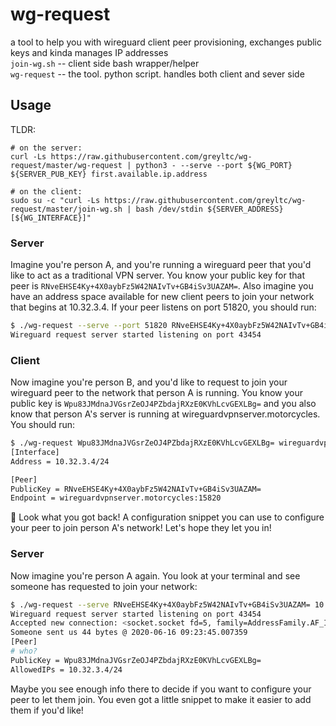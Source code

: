 # wg-request
a tool to help you with wireguard client peer provisioning, exchanges public keys and kinda manages IP addresses  
`join-wg.sh` -- client side bash wrapper/helper  
`wg-request` -- the tool. python script. handles both client and sever side

## Usage
TLDR:
```
# on the server:
curl -Ls https://raw.githubusercontent.com/greyltc/wg-request/master/wg-request | python3 - --serve --port ${WG_PORT} ${SERVER_PUB_KEY} first.available.ip.address

# on the client:
sudo su -c "curl -Ls https://raw.githubusercontent.com/greyltc/wg-request/master/join-wg.sh | bash /dev/stdin ${SERVER_ADDRESS} [${WG_INTERFACE}]"
```
### Server
Imagine you're person A, and you're running a wireguard peer that you'd like to act as a traditional VPN server. You know your public key for that peer is `RNveEHSE4Ky+4X0aybFz5W42NAIvTv+GB4iSv3UAZAM=`. Also imagine you have an address space available for new client peers to join your network that begins at 10.32.3.4. If your peer listens on port 51820, you should run:
```bash
$ ./wg-request --serve --port 51820 RNveEHSE4Ky+4X0aybFz5W42NAIvTv+GB4iSv3UAZAM= 10.32.3.4
Wireguard request server started listening on port 43454
```

### Client
Now imagine you're person B, and you'd like to request to join your wireguard peer to the network that person A is running. You know your public key is `Wpu83JMdnaJVGsrZeOJ4PZbdajRXzE0KVhLcvGEXLBg=` and you also know that person A's server is running at wireguardvpnserver.motorcycles. You should run:
```bash
$ ./wg-request Wpu83JMdnaJVGsrZeOJ4PZbdajRXzE0KVhLcvGEXLBg= wireguardvpnserver.motorcycles
[Interface]
Address = 10.32.3.4/24

[Peer]
PublicKey = RNveEHSE4Ky+4X0aybFz5W42NAIvTv+GB4iSv3UAZAM=
Endpoint = wireguardvpnserver.motorcycles:15820
```
:tada: Look what you got back! A configuration snippet you can use to configure your peer to join person A's network! Let's hope they let you in!

### Server
Now imagine you're person A again. You look at your terminal and see someone has requested to join your network:
```bash
$ ./wg-request --serve RNveEHSE4Ky+4X0aybFz5W42NAIvTv+GB4iSv3UAZAM= 10.32.3.4
Wireguard request server started listening on port 43454
Accepted new connection: <socket.socket fd=5, family=AddressFamily.AF_INET, type=SocketKind.SOCK_STREAM, proto=0, laddr=('25.8.170.217', 43454), raddr=('55.15.100.23', 60358)> from ip ('55.15.100.23', 60358)
Someone sent us 44 bytes @ 2020-06-16 09:23:45.007359
[Peer]
# who?
PublicKey = Wpu83JMdnaJVGsrZeOJ4PZbdajRXzE0KVhLcvGEXLBg=
AllowedIPs = 10.32.3.4/24
```
Maybe you see enough info there to decide if you want to configure your peer to let them join. You even got a little snippet to make it easier to add them if you'd like! 

